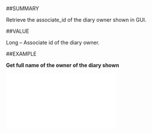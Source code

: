 
##SUMMARY


Retrieve the associate_id of the diary owner shown in GUI.



##VALUE

Long – Associate id of the diary owner.


##EXAMPLE

**Get full name of the owner of the diary shown**



![](..\..\Examples\vbs\Application.SOContext.DiaryAssociateId.vbs.txt)

